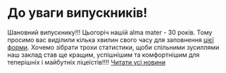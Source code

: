 
# До уваги випускників!
Шановний випускнику!!! Цьогоріч нашій alma mater - 30 років. Тому просимо вас виділили кілька хвилин свого часу для заповнення [цієї форми](https://forms.gle/t1zoxEJsDGFVt8kV6). Хочемо зібрати трохи статистики, щоби спільними зусиллями наш заклад став ще кращим, успішнішим та комфортнішим для теперішніх і майбутніх ліцеїстів!!!!
[Читати усі новини](/news)
       